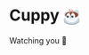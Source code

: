 # Cuppy <img src="https://raw.githubusercontent.com/cup-lang/cuppy/main/cuppy.png" width="32" height="32" align="center">

Watching you 👀